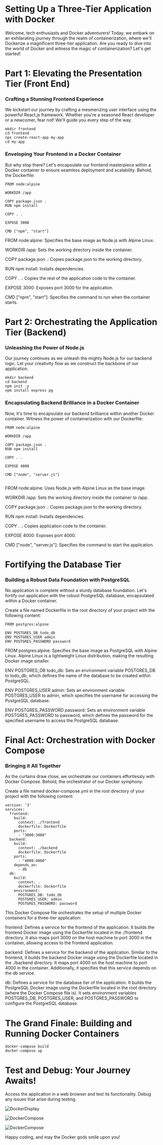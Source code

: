 # Setting Up a Three-Tier Application with Docker

Welcome, tech enthusiasts and Docker adventurers! Today, we embark on an exhilarating journey through the realm of containerization, where we'll Dockerize a magnificent three-tier application. Are you ready to dive into the world of Docker and witness the magic of containerization? Let's get started!

# Part 1: Elevating the Presentation Tier (Front End)

### Crafting a Stunning Frontend Experience

We kickstart our journey by crafting a mesmerizing user interface using the powerful React.js framework. Whether you're a seasoned React developer or a newcomer, fear not! We'll guide you every step of the way.

```tsql
mkdir frontend
cd frontend
npx create-react-app my-app
cd my-app
```

### Enveloping Your Frontend in a Docker Container

But why stop there? Let's encapsulate our frontend masterpiece within a Docker container to ensure seamless deployment and scalability. Behold, the Dockerfile:

```tsql
FROM node:alpine

WORKDIR /app

COPY package.json .
RUN npm install

COPY . .

EXPOSE 3000

CMD ["npm", "start"]
```

FROM node:alpine: Specifies the base image as Node.js with Alpine Linux.

WORKDIR /app: Sets the working directory inside the container.

COPY package.json .: Copies package.json to the working directory.

RUN npm install: Installs dependencies.

COPY . .: Copies the rest of the application code to the container.

EXPOSE 3000: Exposes port 3000 for the application.

CMD ["npm", "start"]: Specifies the command to run when the container starts.


# Part 2: Orchestrating the Application Tier (Backend)

### Unleashing the Power of Node.js

Our journey continues as we unleash the mighty Node.js for our backend logic. Let your creativity flow as we construct the backbone of our application.

 ```tsql
mkdir backend
cd backend
npm init -y
npm install express pg
 ```

### Encapsulating Backend Brilliance in a Docker Container

Now, it's time to encapsulate our backend brilliance within another Docker container. Witness the power of containerization with our Dockerfile:

 ```tsql
FROM node:alpine

WORKDIR /app

COPY package.json .
RUN npm install

COPY . .

EXPOSE 4000

CMD ["node", "server.js"]


 ```
FROM node:alpine: Uses Node.js with Alpine Linux as the base image.

WORKDIR /app: Sets the working directory inside the container to /app.

COPY package.json .: Copies package.json to the working directory.

RUN npm install: Installs dependencies.

COPY . .: Copies application code to the container.

EXPOSE 4000: Exposes port 4000.

CMD ["node", "server.js"]: Specifies the command to start the application.


# Fortifying the Database Tier

### Building a Robust Data Foundation with PostgreSQL

No application is complete without a sturdy database foundation. Let's fortify our application with the robust PostgreSQL database, encapsulated within a Docker container.

Create a file named Dockerfile in the root directory of your project with the following content:
 ```tsql
FROM postgres:alpine

ENV POSTGRES_DB todo_db
ENV POSTGRES_USER admin
ENV POSTGRES_PASSWORD password
 ```

FROM postgres:alpine: Specifies the base image as PostgreSQL with Alpine Linux. Alpine Linux is a lightweight Linux distribution, making the resulting Docker image smaller.

ENV POSTGRES_DB todo_db: Sets an environment variable POSTGRES_DB to todo_db, which defines the name of the database to be created within PostgreSQL.

ENV POSTGRES_USER admin: Sets an environment variable POSTGRES_USER to admin, which specifies the username for accessing the PostgreSQL database.

ENV POSTGRES_PASSWORD password: Sets an environment variable POSTGRES_PASSWORD to password, which defines the password for the specified username to access the PostgreSQL database.


# Final Act: Orchestration with Docker Compose

### Bringing it All Together

As the curtains draw close, we orchestrate our containers effortlessly with Docker Compose. Behold, the orchestrator of our Docker symphony:

Create a file named docker-compose.yml in the root directory of your project with the following content:
```tsql
version: '3'
services:
  frontend:
    build:
      context: ./frontend
      dockerfile: Dockerfile
    ports:
      - "3000:3000"
  backend:
    build:
      context: ./backend
      dockerfile: Dockerfile
    ports:
      - "4000:4000"
    depends_on:
      - db
  db:
    build:
      context: .
      dockerfile: Dockerfile
    environment:
      POSTGRES_DB: todo_db
      POSTGRES_USER: admin
      POSTGRES_PASSWORD: password
```

This Docker Compose file orchestrates the setup of multiple Docker containers for a three-tier application:

frontend: Defines a service for the frontend of the application. It builds the frontend Docker image using the Dockerfile located in the ./frontend directory. It also maps port 3000 on the host machine to port 3000 in the container, allowing access to the frontend application.

backend: Defines a service for the backend of the application. Similar to the frontend, it builds the backend Docker image using the Dockerfile located in the ./backend directory. It maps port 4000 on the host machine to port 4000 in the container. Additionally, it specifies that this service depends on the db service.

db: Defines a service for the database tier of the application. It builds the PostgreSQL Docker image using the Dockerfile located in the root directory (where the Docker Compose file is). It sets environment variables POSTGRES_DB, POSTGRES_USER, and POSTGRES_PASSWORD to configure the PostgreSQL database.

# The Grand Finale: Building and Running Docker Containers

```tsql
docker-compose build
docker-compose up
```

# Test and Debug: Your Journey Awaits!

Access the application in a web browser and test its functionality. Debug any issues that arise during testing.


![DockerDisplay](/images/img1.jpg)

![DockerCompose](/images/img2.jpg)

![DockerCompose](/images/img3.jpg)

Happy coding, and may the Docker gods smile upon you!
